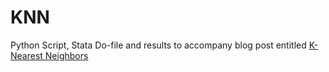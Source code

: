 # KNN
Python Script, Stata Do-file and results to accompany blog post entitled <a href="http://www.maderaspartners.com/knn1/" target="_blank">K-Nearest Neighbors</a>
